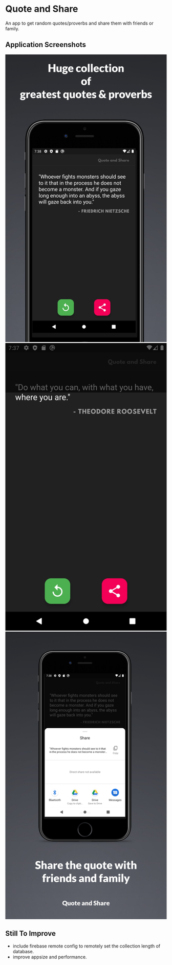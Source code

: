 # Quote and Share
An app to get random quotes/proverbs and share them with friends or family.

## Application Screenshots

![](README_images/img_1.jpg/)
![](README_images/img_2.jpg/)
![](README_images/img_3.jpg/)


## Still To Improve

- include firebase remote config to remotely set the collection length of database.
- improve appsize and performance.
